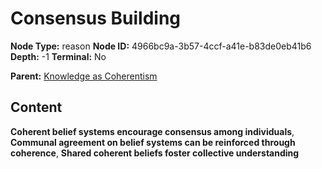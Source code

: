 # Consensus Building

**Node Type:** reason
**Node ID:** 4966bc9a-3b57-4ccf-a41e-b83de0eb41b6
**Depth:** -1
**Terminal:** No

**Parent:** [Knowledge as Coherentism](knowledge-as-coherentism-thesis-5a48aa0c-936b-49c0-9651-67bacb70ec32.md)

## Content

**Coherent belief systems encourage consensus among individuals**, **Communal agreement on belief systems can be reinforced through coherence**, **Shared coherent beliefs foster collective understanding**

